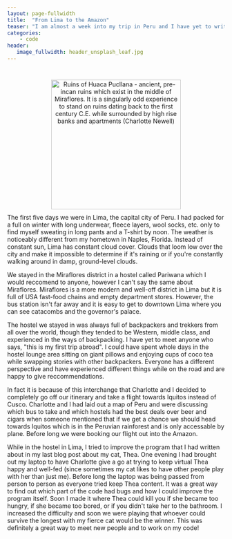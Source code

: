 ```yaml
---
layout: page-fullwidth
title:  "From Lima to the Amazon"
teaser: "I am almost a week into my trip in Peru and I have yet to write a blog post about it! I never know how to start, should I write about reccommendations of where to go? Or should I just focus solely on Ruby and make a few mentions about Peru. I guess a blend of the two would be best. Then there's the struggle of finding time to write. My travel partner and I are always on the go, whether we're exploring Lima or trying new food."
categories:
    - code
header:
   image_fullwidth: header_unsplash_leaf.jpg
---
```



<div id="container">
<br>
<center><img src="http://i.imgur.com/wsK1Pf9.png"  alt="Ruins of Huaca Pucllana - ancient, pre-incan ruins which exist in the middle of Miraflores. It is a singularly odd experience to stand on ruins dating back to the first century C.E. while surrounded by high rise banks and apartments (Charlotte Newell)" height="300" width="300" style="margin:10px 10px">
</center>
</div>
  The first five days we were in Lima, the capital city of Peru. I had packed for a full on winter with long underwear, fleece layers, wool socks, etc. only to find myself sweating in long pants and a T-shirt by noon. The weather is noticeably different from my hometown in Naples, Florida. Instead of constant sun, Lima has constant cloud cover. Clouds that loom low over the city and make it impossible to determine if it's raining or if you're constantly walking around in damp, ground-level clouds.

  We stayed in the Miraflores district in a hostel called Pariwana which I would reccomend to anyone, however I can't say the same about Miraflores. Miraflores is a more modern and well-off district in Lima but it is full of USA fast-food chains and empty department stores. However, the bus station isn't far away and it is easy to get to downtown Lima where you can see catacombs and the governor's palace.

  The hostel we stayed in was always full of backpackers and trekkers from all over the world, though they tended to be Western, middle class, and experienced in the ways of backpacking. I have yet to meet anyone who says, "this is my first trip abroad". I could have spent whole days in the hostel lounge area sitting on giant pillows and enjoying cups of coco tea while swapping stories with other backpackers. Everyone has a different perspective and have experienced different things while on the road and are happy to give reccommendations.

  In fact it is because of this interchange that Charlotte and I decided to completely go off our itinerary and take a flight towards Iquitos instead of Cusco. Charlotte and I had laid out a map of Peru and were discussing which bus to take and which hostels had the best deals over beer and cigars when someone mentioned that if we get a chance we should head towards Iquitos which is in the Peruvian rainforest and is only accessable by plane. Before long we were booking our flight out into the Amazon.

  While in the hostel in Lima, I tried to improve the program that I had written about in my last blog post about my cat, Thea. One evening I had brought out my laptop to have Charlotte give a go at trying to keep virtual Thea happy and well-fed (since sometimes my cat likes to have other people play with her than just me). Before long the laptop was being passed from person to person as everyone tried keep Thea content. It was a great way to find out which part of the code had bugs and how I could improve the program itself. Soon I made it where Thea could kill you if she became too hungry, if she became too bored, or if you didn't take her to the bathroom. I increased the difficulty and soon we were playing that whoever could survive the longest with my fierce cat would be the winner. This was definitely a great way to meet new people and to work on my code!
